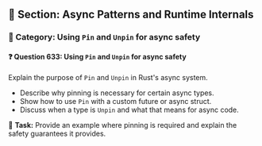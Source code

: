 ## 📘 Section: Async Patterns and Runtime Internals  
### 🔹 Category: Using `Pin` and `Unpin` for async safety  
#### ❓ Question 633: Using `Pin` and `Unpin` for async safety

Explain the purpose of `Pin` and `Unpin` in Rust's async system.

- Describe why pinning is necessary for certain async types.
- Show how to use `Pin` with a custom future or async struct.
- Discuss when a type is `Unpin` and what that means for async code.

🔧 **Task:** Provide an example where pinning is required and explain the safety guarantees it provides.
